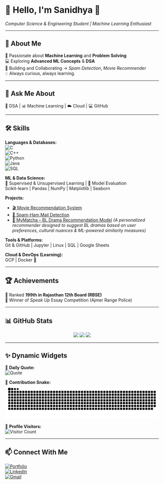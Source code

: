 # 🙏 Hello, I'm Sanidhya 👋  
*Computer Science & Engineering Student | Machine Learning Enthusiast*  

---

## 🚀 About Me  
🌟 Passionate about **Machine Learning** and **Problem Solving**  
💻 Exploring **Advanced ML Concepts** & **DSA**  
🤝 Building and Collaborating → *Spam Detection*, *Movie Recommender*  
💡 Always curious, always learning.  

---

## 💬 Ask Me About  
🧩 DSA | 📊 Machine Learning | ☁️ Cloud | 💻 GitHub  

---

## 🛠 Skills  

**Languages & Databases:**  
![C](https://img.shields.io/badge/C-00599C?style=for-the-badge&logo=c&logoColor=white)  
![C++](https://img.shields.io/badge/C++-00599C?style=for-the-badge&logo=cplusplus&logoColor=white)  
![Python](https://img.shields.io/badge/Python-3776AB?style=for-the-badge&logo=python&logoColor=white)  
![Java](https://img.shields.io/badge/Java-007396?style=for-the-badge&logo=java&logoColor=white)  
![SQL](https://img.shields.io/badge/SQL-336791?style=for-the-badge&logo=postgresql&logoColor=white)  

**ML & Data Science:**  
📌 Supervised & Unsupervised Learning | 📌 Model Evaluation  
Scikit-learn | Pandas | NumPy | Matplotlib | Seaborn  

**Projects:**  
- [🎬 Movie Recommendation System](https://github.com/sanidhya2506/Movie-recommended-system)  
- [📧 Spam-Ham Mail Detection](https://github.com/sanidhya2506/Spam-Ham-Email-Detection)  
- [💖 MyMatcha – BL Drama Recommendation Model](https://mymatcha-jrjsdk8mm5bobfwdnu88ph.streamlit.app/) *(A personalized recommender designed to suggest BL dramas based on user preferences, cultural nuances & ML-powered similarity measures)*  
 

**Tools & Platforms:**  
Git & GitHub | Jupyter | Linux | SQL | Google Sheets  

**Cloud & DevOps (Learning):**  
GCP | Docker 🐳  

---

## 🏆 Achievements  
🏅 Ranked **199th in Rajasthan 12th Board (RBSE)**  
🥇 Winner of *Speak Up* Essay Competition (Ajmer Range Police)  

---

## 📊 GitHub Stats  

<p align="center">
<img src="https://github-readme-stats.vercel.app/api?username=sanidhya2506&show_icons=true&theme=radical" height="150" />
<img src="https://github-readme-streak-stats.herokuapp.com?user=sanidhya2506&theme=radical" height="150" />
<img src="https://github-readme-stats.vercel.app/api/top-langs/?username=sanidhya2506&layout=compact&theme=radical" height="150" />
</p>

---

## ✨ Dynamic Widgets  

📖 **Daily Quote:**  
![Quote](https://github-readme-quotes-bay.vercel.app/quote?theme=radical&animation=default&layout=default)


🐍 **Contribution Snake:**  
![Snake animation](https://raw.githubusercontent.com/Platane/snk/output/github-contribution-grid-snake.svg)  

👀 **Profile Visitors:**  
![Visitor Count](https://komarev.com/ghpvc/?username=sanidhya2506&label=Profile%20Views&color=ff69b4&style=for-the-badge)  

---

## 📫 Connect With Me  

[![Portfolio](https://img.shields.io/badge/Portfolio-000000?style=for-the-badge&logo=About.me&logoColor=white)](https://sanidhya2506.github.io/Portfolio/)  
[![LinkedIn](https://img.shields.io/badge/LinkedIn-0077B5?style=for-the-badge&logo=linkedin&logoColor=white)](#)  
[![Gmail](https://img.shields.io/badge/Email-D14836?style=for-the-badge&logo=gmail&logoColor=white)](mailto:your-email@example.com)  


